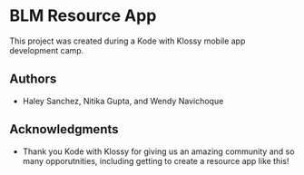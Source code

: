 # BLM Resource App

This project was created during a Kode with Klossy mobile app development camp.

## Authors

* Haley Sanchez, Nitika Gupta, and Wendy Navichoque

## Acknowledgments

* Thank you Kode with Klossy for giving us an amazing community and so many opporutnities, including getting to create a resource app like this!
